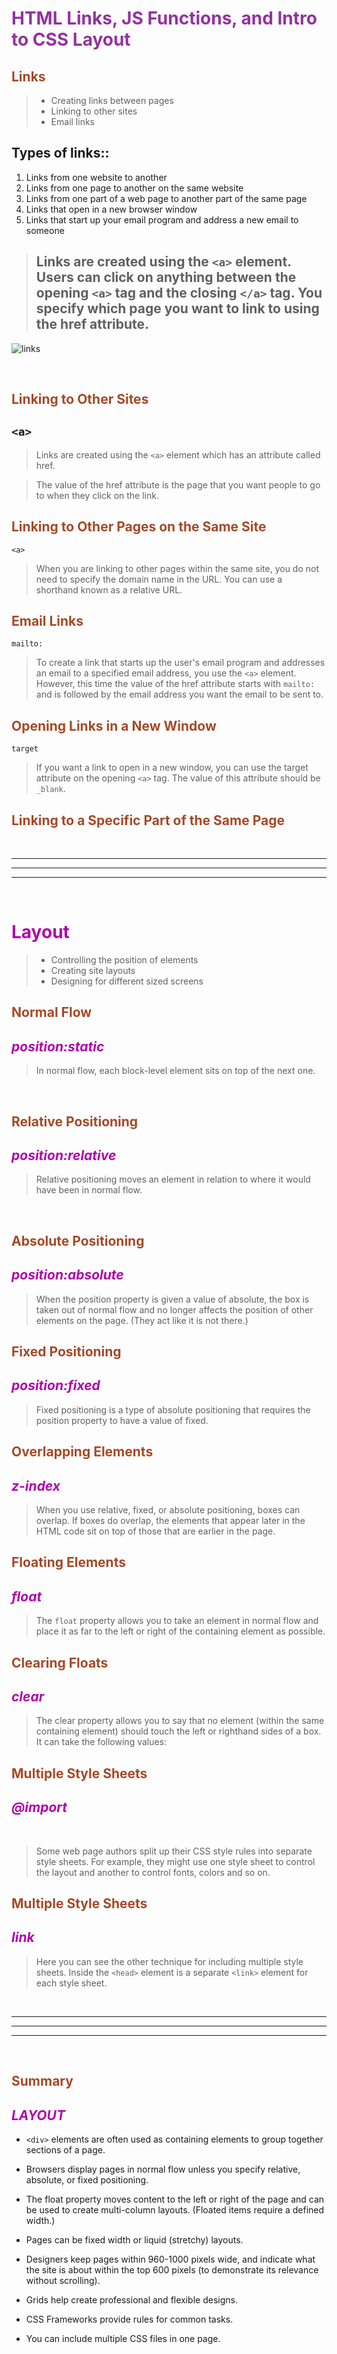 # <span style="color:#93329e">**HTML Links, JS Functions, and Intro to CSS Layout**</span>


## <span style="color:#a34a28">**Links**</span>
> -  Creating links between pages
> -  Linking to other sites
> -  Email links

## Types of links::

1. Links from one website to another 
2. Links from one page to another on the same website
3. Links from one part of a web page to another part of the same page 
4. Links that open in a new browser window
5. Links that start up your email program and address a new email to someone

> ## Links are created using the `<a>` element. Users can click on anything between the opening `<a>` tag and the closing `</a>` tag. You specify which page you want to link to using the href attribute.

![links](./image/links.png)

&nbsp;

## <span style="color:#a34a28">**Linking to Other Sites**</span>

## `<a>`

> Links are created using the `<a>` element which has an attribute called href.

> The value of the href attribute is the page that
you want people to go to when they click on the link.



## <span style="color:#a34a28">**Linking to Other Pages on the Same Site**</span>

`<a>`

> When you are linking to other pages within the same site, you do not need to specify the domain name in the URL. You can use a shorthand known as a relative URL.



## <span style="color:#a34a28">**Email Links**</span>

`mailto:`

> To create a link that starts up the user's email program and addresses an email to a specified email address, you use the `<a>`
element. However, this time the value of the href attribute starts with `mailto:` and is followed by the email address you want the email to be sent to.



## <span style="color:#a34a28">**Opening Links in a New Window**</span>

`target`
> If you want a link to open in a new window, you can use the target attribute on the opening `<a>` tag. The value of this attribute should be `_blank`.


## <span style="color:#a34a28">**Linking to a Specific Part of the Same Page**</span>

&nbsp;

<hr />
<hr />
<hr />

&nbsp;

# <span style="color:#af05aa">**Layout**</span>

> - Controlling the position of elements
> - Creating site layouts
> - Designing for different sized screens

## <span style="color:#a34a28">**Normal Flow**</span>
## <span style="color:#af05aa">*position:static*</span>

> In normal flow, each block-level element sits on top of the next one.



&nbsp;

## <span style="color:#a34a28">**Relative Positioning**</span>

## <span style="color:#af05aa">*position:relative*</span>
> Relative positioning moves an element in relation to where it would have been in normal flow.

&nbsp;

## <span style="color:#a34a28">**Absolute Positioning**</span>

## <span style="color:#af05aa">*position:absolute*</span>
> When the position property is given a value of absolute, the box is taken out of normal flow and no longer affects the position of other elements on the page. (They act like it is not there.)

## <span style="color:#a34a28">**Fixed Positioning**</span>
## <span style="color:#af05aa">*position:fixed*</span>
>Fixed positioning is a type of absolute positioning that requires the position property to have a value of fixed.


## <span style="color:#a34a28">**Overlapping Elements**</span>
## <span style="color:#af05aa">*z-index*</span>
>When you use relative, fixed, or absolute positioning, boxes can overlap. If boxes do overlap, the elements that appear later in the HTML code sit on top of those that are earlier in the page.

## <span style="color:#a34a28">**Floating Elements**</span>
## <span style="color:#af05aa">*float*</span>
>The `float` property allows you to take an element in normal flow and place it as far to the left or right of the containing element as possible.

## <span style="color:#a34a28">**Clearing Floats**</span>
## <span style="color:#af05aa">*clear*</span>
> The clear property allows you to say that no element (within the same containing element) should touch the left or righthand sides of a box. It can take the following values:

## <span style="color:#a34a28">**Multiple Style Sheets**</span>
## <span style="color:#af05aa">*@import*</span>
&nbsp;
> Some web page authors split up their CSS style rules into separate style sheets. For example, they might use one style sheet to control the layout and another to control fonts, colors and so on.


## <span style="color:#a34a28">**Multiple Style Sheets**</span>
## <span style="color:#af05aa">*link*</span>
> Here you can see the other technique for including multiple style sheets. Inside the `<head>` element is a separate `<link>` element for each style sheet.


&nbsp;
<hr>
<hr>
<hr>

&nbsp;

## <span style="color:#a34a28">**Summary**</span>

## <span style="color:#af05aa">*LAYOUT*</span>




- `<div>` elements are often used as containing elements to group together sections of a page.

- Browsers display pages in normal flow unless you
specify relative, absolute, or fixed positioning.
- The float property moves content to the left or right
of the page and can be used to create multi-column
layouts. (Floated items require a defined width.)
- Pages can be fixed width or liquid (stretchy) layouts.
- Designers keep pages within 960-1000 pixels wide,
and indicate what the site is about within the top 600
pixels (to demonstrate its relevance without scrolling).
-  Grids help create professional and flexible designs.
-  CSS Frameworks provide rules for common tasks.
-  You can include multiple CSS files in one page.
